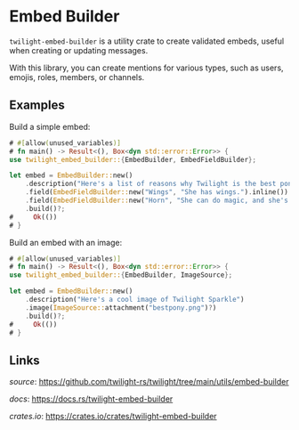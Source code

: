 # Embed Builder

`twilight-embed-builder` is a utility crate to create validated embeds, useful
when creating or updating messages.

With this library, you can create mentions for various types, such as users,
emojis, roles, members, or channels.

## Examples

Build a simple embed:

```rust
# #[allow(unused_variables)]
# fn main() -> Result<(), Box<dyn std::error::Error>> {
use twilight_embed_builder::{EmbedBuilder, EmbedFieldBuilder};

let embed = EmbedBuilder::new()
    .description("Here's a list of reasons why Twilight is the best pony:")
    .field(EmbedFieldBuilder::new("Wings", "She has wings.").inline())
    .field(EmbedFieldBuilder::new("Horn", "She can do magic, and she's really good at it.").inline())
    .build()?;
#     Ok(())
# }
```

Build an embed with an image:

```rust
# #[allow(unused_variables)]
# fn main() -> Result<(), Box<dyn std::error::Error>> {
use twilight_embed_builder::{EmbedBuilder, ImageSource};

let embed = EmbedBuilder::new()
    .description("Here's a cool image of Twilight Sparkle")
    .image(ImageSource::attachment("bestpony.png")?)
    .build()?;
#     Ok(())
# }
```

## Links

*source*: <https://github.com/twilight-rs/twilight/tree/main/utils/embed-builder>

*docs*: <https://docs.rs/twilight-embed-builder>

*crates.io*: <https://crates.io/crates/twilight-embed-builder>
